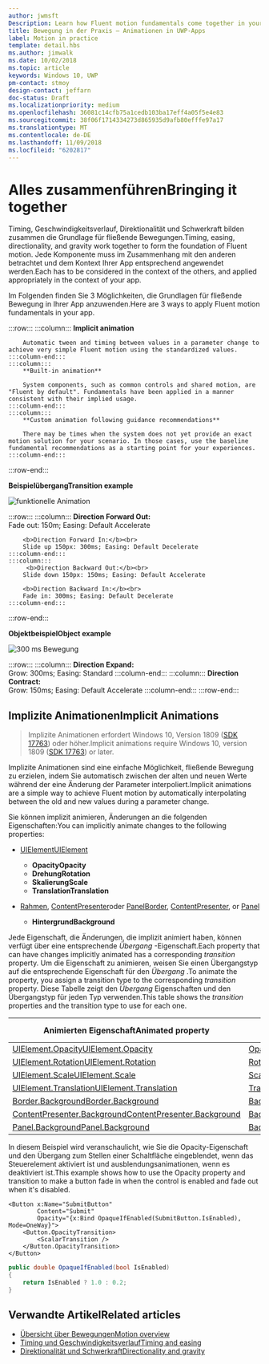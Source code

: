 ```yaml
---
author: jwmsft
Description: Learn how Fluent motion fundamentals come together in your app.
title: Bewegung in der Praxis – Animationen in UWP-Apps
label: Motion in practice
template: detail.hbs
ms.author: jimwalk
ms.date: 10/02/2018
ms.topic: article
keywords: Windows 10, UWP
pm-contact: stmoy
design-contact: jeffarn
doc-status: Draft
ms.localizationpriority: medium
ms.openlocfilehash: 36081c14cfb75a1cedb103ba17eff4a05f5e4e83
ms.sourcegitcommit: 38f06f1714334273d865935d9afb80efffe97a17
ms.translationtype: MT
ms.contentlocale: de-DE
ms.lasthandoff: 11/09/2018
ms.locfileid: "6202817"
---
```

# <a name="bringing-it-together"></a><span data-ttu-id="8683d-103">Alles zusammenführen</span><span class="sxs-lookup"><span data-stu-id="8683d-103">Bringing it together</span></span>

<span data-ttu-id="8683d-104">Timing, Geschwindigkeitsverlauf, Direktionalität und Schwerkraft bilden zusammen die Grundlage für fließende Bewegungen.</span><span class="sxs-lookup"><span data-stu-id="8683d-104">Timing, easing, directionality, and gravity work together to form the foundation of Fluent motion.</span></span> <span data-ttu-id="8683d-105">Jede Komponente muss im Zusammenhang mit den anderen betrachtet und dem Kontext Ihrer App entsprechend angewendet werden.</span><span class="sxs-lookup"><span data-stu-id="8683d-105">Each has to be considered in the context of the others, and applied appropriately in the context of your app.</span></span>

<span data-ttu-id="8683d-106">Im Folgenden finden Sie 3 Möglichkeiten, die Grundlagen für fließende Bewegung in Ihrer App anzuwenden.</span><span class="sxs-lookup"><span data-stu-id="8683d-106">Here are 3 ways to apply Fluent motion fundamentals in your app.</span></span>

:::row:::
    :::column:::
        **Implicit animation**

        Automatic tween and timing between values in a parameter change to achieve very simple Fluent motion using the standardized values.
    :::column-end:::
    :::column:::
        **Built-in animation**

        System components, such as common controls and shared motion, are "Fluent by default". Fundamentals have been applied in a manner consistent with their implied usage.
    :::column-end:::
    :::column:::
        **Custom animation following guidance recommendations**

        There may be times when the system does not yet provide an exact motion solution for your scenario. In those cases, use the baseline fundamental recommendations as a starting point for your experiences.
    :::column-end:::
:::row-end:::

**<span data-ttu-id="8683d-107">Beispielübergang</span><span class="sxs-lookup"><span data-stu-id="8683d-107">Transition example</span></span>**

![funktionelle Animation](images/pageRefresh.gif)

:::row:::
    :::column:::
        <b>Direction Forward Out:</b><br>
        Fade out: 150m; Easing: Default Accelerate

        <b>Direction Forward In:</b><br>
        Slide up 150px: 300ms; Easing: Default Decelerate
    :::column-end:::
    :::column:::
         <b>Direction Backward Out:</b><br>
        Slide down 150px: 150ms; Easing: Default Accelerate

        <b>Direction Backward In:</b><br>
        Fade in: 300ms; Easing: Default Decelerate
    :::column-end:::
:::row-end:::

**<span data-ttu-id="8683d-109">Objektbeispiel</span><span class="sxs-lookup"><span data-stu-id="8683d-109">Object example</span></span>**

 ![300 ms Bewegung](images/control.gif)

:::row:::
    :::column:::
        <b>Direction Expand:</b><br>
        Grow: 300ms; Easing: Standard
    :::column-end:::
    :::column:::
        <b>Direction Contract:</b><br>
        Grow: 150ms; Easing: Default Accelerate
    :::column-end:::
:::row-end:::

## <a name="implicit-animations"></a><span data-ttu-id="8683d-111">Implizite Animationen</span><span class="sxs-lookup"><span data-stu-id="8683d-111">Implicit Animations</span></span>

> <span data-ttu-id="8683d-112">Implizite Animationen erfordert Windows 10, Version 1809 ([SDK 17763](https://developer.microsoft.com/windows/downloads/windows-10-sdk)) oder höher.</span><span class="sxs-lookup"><span data-stu-id="8683d-112">Implicit animations require Windows 10, version 1809 ([SDK 17763](https://developer.microsoft.com/windows/downloads/windows-10-sdk)) or later.</span></span>


<span data-ttu-id="8683d-113">Implizite Animationen sind eine einfache Möglichkeit, fließende Bewegung zu erzielen, indem Sie automatisch zwischen der alten und neuen Werte während der eine Änderung der Parameter interpoliert.</span><span class="sxs-lookup"><span data-stu-id="8683d-113">Implicit animations are a simple way to achieve Fluent motion by automatically interpolating between the old and new values during a parameter change.</span></span>

<span data-ttu-id="8683d-114">Sie können implizit animieren, Änderungen an die folgenden Eigenschaften:</span><span class="sxs-lookup"><span data-stu-id="8683d-114">You can implicitly animate changes to the following properties:</span></span>

- [<span data-ttu-id="8683d-115">UIElement</span><span class="sxs-lookup"><span data-stu-id="8683d-115">UIElement</span></span>](/uwp/api/windows.ui.xaml.uielement)
  - **<span data-ttu-id="8683d-116">Opacity</span><span class="sxs-lookup"><span data-stu-id="8683d-116">Opacity</span></span>**
  - **<span data-ttu-id="8683d-117">Drehung</span><span class="sxs-lookup"><span data-stu-id="8683d-117">Rotation</span></span>**
  - **<span data-ttu-id="8683d-118">Skalierung</span><span class="sxs-lookup"><span data-stu-id="8683d-118">Scale</span></span>**
  - **<span data-ttu-id="8683d-119">Translation</span><span class="sxs-lookup"><span data-stu-id="8683d-119">Translation</span></span>**

- <span data-ttu-id="8683d-120">[Rahmen](/uwp/api/windows.ui.xaml.controls.border), [ContentPresenter](/uwp/api/windows.ui.xaml.controls.contentpresenter)oder [Panel](/uwp/api/windows.ui.xaml.controls.panel)</span><span class="sxs-lookup"><span data-stu-id="8683d-120">[Border](/uwp/api/windows.ui.xaml.controls.border), [ContentPresenter](/uwp/api/windows.ui.xaml.controls.contentpresenter), or [Panel](/uwp/api/windows.ui.xaml.controls.panel)</span></span>
  - **<span data-ttu-id="8683d-121">Hintergrund</span><span class="sxs-lookup"><span data-stu-id="8683d-121">Background</span></span>**

<span data-ttu-id="8683d-122">Jede Eigenschaft, die Änderungen, die implizit animiert haben, können verfügt über eine entsprechende _Übergang_ -Eigenschaft.</span><span class="sxs-lookup"><span data-stu-id="8683d-122">Each property that can have changes implicitly animated has a corresponding _transition_ property.</span></span> <span data-ttu-id="8683d-123">Um die Eigenschaft zu animieren, weisen Sie einen Übergangstyp auf die entsprechende Eigenschaft für den _Übergang_ .</span><span class="sxs-lookup"><span data-stu-id="8683d-123">To animate the property, you assign a transition type to the corresponding _transition_ property.</span></span> <span data-ttu-id="8683d-124">Diese Tabelle zeigt den _Übergang_ Eigenschaften und den Übergangstyp für jeden Typ verwenden.</span><span class="sxs-lookup"><span data-stu-id="8683d-124">This table shows the _transition_ properties and the transition type to use for each one.</span></span>

| <span data-ttu-id="8683d-125">Animierten Eigenschaft</span><span class="sxs-lookup"><span data-stu-id="8683d-125">Animated property</span></span> | <span data-ttu-id="8683d-126">Übergang-Eigenschaft</span><span class="sxs-lookup"><span data-stu-id="8683d-126">Transition property</span></span> | <span data-ttu-id="8683d-127">Implizite Übergangstyp</span><span class="sxs-lookup"><span data-stu-id="8683d-127">Implicit transition type</span></span> |
| -- | -- | -- |
| [<span data-ttu-id="8683d-128">UIElement.Opacity</span><span class="sxs-lookup"><span data-stu-id="8683d-128">UIElement.Opacity</span></span>](/uwp/api/windows.ui.xaml.uielement.opacity) | [<span data-ttu-id="8683d-129">OpacityTransition</span><span class="sxs-lookup"><span data-stu-id="8683d-129">OpacityTransition</span></span>](/uwp/api/windows.ui.xaml.uielement.opacitytransition) | [<span data-ttu-id="8683d-130">ScalarTransition</span><span class="sxs-lookup"><span data-stu-id="8683d-130">ScalarTransition</span></span>](/uwp/api/windows.ui.xaml.scalartransition) |
| [<span data-ttu-id="8683d-131">UIElement.Rotation</span><span class="sxs-lookup"><span data-stu-id="8683d-131">UIElement.Rotation</span></span>](/uwp/api/windows.ui.xaml.uielement.rotation) | [<span data-ttu-id="8683d-132">RotationTransition</span><span class="sxs-lookup"><span data-stu-id="8683d-132">RotationTransition</span></span>](/uwp/api/windows.ui.xaml.uielement.rotationtransition) | [<span data-ttu-id="8683d-133">ScalarTransition</span><span class="sxs-lookup"><span data-stu-id="8683d-133">ScalarTransition</span></span>](/uwp/api/windows.ui.xaml.scalartransition) |
| [<span data-ttu-id="8683d-134">UIElement.Scale</span><span class="sxs-lookup"><span data-stu-id="8683d-134">UIElement.Scale</span></span>](/uwp/api/windows.ui.xaml.uielement.scale) | [<span data-ttu-id="8683d-135">ScaleTransition</span><span class="sxs-lookup"><span data-stu-id="8683d-135">ScaleTransition</span></span>](/uwp/api/windows.ui.xaml.uielement.scaletransition) | [<span data-ttu-id="8683d-136">Vector3Transition</span><span class="sxs-lookup"><span data-stu-id="8683d-136">Vector3Transition</span></span>](/uwp/api/windows.ui.xaml.uielement.vector3transition) |
| [<span data-ttu-id="8683d-137">UIElement.Translation</span><span class="sxs-lookup"><span data-stu-id="8683d-137">UIElement.Translation</span></span>](/uwp/api/windows.ui.xaml.uielement.scale) | [<span data-ttu-id="8683d-138">TranslationTransition</span><span class="sxs-lookup"><span data-stu-id="8683d-138">TranslationTransition</span></span>](/uwp/api/windows.ui.xaml.uielement.translationtransition) | [<span data-ttu-id="8683d-139">Vector3Transition</span><span class="sxs-lookup"><span data-stu-id="8683d-139">Vector3Transition</span></span>](/uwp/api/windows.ui.xaml.uielement.vector3transition) |
| [<span data-ttu-id="8683d-140">Border.Background</span><span class="sxs-lookup"><span data-stu-id="8683d-140">Border.Background</span></span>](/uwp/api/windows.ui.xaml.controls.border.background) | [<span data-ttu-id="8683d-141">BackgroundTransition</span><span class="sxs-lookup"><span data-stu-id="8683d-141">BackgroundTransition</span></span>](/uwp/api/windows.ui.xaml.controls.border.backgroundtransition) | [<span data-ttu-id="8683d-142">BrushTransition</span><span class="sxs-lookup"><span data-stu-id="8683d-142">BrushTransition</span></span>](//uwp/api/windows.ui.xaml.uielement.brushtransition) |
| [<span data-ttu-id="8683d-143">ContentPresenter.Background</span><span class="sxs-lookup"><span data-stu-id="8683d-143">ContentPresenter.Background</span></span>](/uwp/api/windows.ui.xaml.controls.contentpresenter.background) | [<span data-ttu-id="8683d-144">BackgroundTransition</span><span class="sxs-lookup"><span data-stu-id="8683d-144">BackgroundTransition</span></span>](/uwp/api/windows.ui.xaml.controls.contentpresenter.backgroundtransition) | [<span data-ttu-id="8683d-145">BrushTransition</span><span class="sxs-lookup"><span data-stu-id="8683d-145">BrushTransition</span></span>](//uwp/api/windows.ui.xaml.uielement.brushtransition) |
| [<span data-ttu-id="8683d-146">Panel.Background</span><span class="sxs-lookup"><span data-stu-id="8683d-146">Panel.Background</span></span>](/uwp/api/windows.ui.xaml.controls.panel.background) | [<span data-ttu-id="8683d-147">BackgroundTransition</span><span class="sxs-lookup"><span data-stu-id="8683d-147">BackgroundTransition</span></span>](/uwp/api/windows.ui.xaml.controls.panel.backgroundtransition)  | [<span data-ttu-id="8683d-148">BrushTransition</span><span class="sxs-lookup"><span data-stu-id="8683d-148">BrushTransition</span></span>](//uwp/api/windows.ui.xaml.uielement.brushtransition) |

<span data-ttu-id="8683d-149">In diesem Beispiel wird veranschaulicht, wie Sie die Opacity-Eigenschaft und den Übergang zum Stellen einer Schaltfläche eingeblendet, wenn das Steuerelement aktiviert ist und ausblendungsanimationen, wenn es deaktiviert ist.</span><span class="sxs-lookup"><span data-stu-id="8683d-149">This example shows how to use the Opacity property and transition to make a button fade in when the control is enabled and fade out when it's disabled.</span></span>

```xaml
<Button x:Name="SubmitButton"
        Content="Submit"
        Opacity="{x:Bind OpaqueIfEnabled(SubmitButton.IsEnabled), Mode=OneWay}">
    <Button.OpacityTransition>
        <ScalarTransition />
    </Button.OpacityTransition>
</Button>
```

```csharp
public double OpaqueIfEnabled(bool IsEnabled)
{
    return IsEnabled ? 1.0 : 0.2;
}
```

## <a name="related-articles"></a><span data-ttu-id="8683d-150">Verwandte Artikel</span><span class="sxs-lookup"><span data-stu-id="8683d-150">Related articles</span></span>

- [<span data-ttu-id="8683d-151">Übersicht über Bewegungen</span><span class="sxs-lookup"><span data-stu-id="8683d-151">Motion overview</span></span>](index.md)
- [<span data-ttu-id="8683d-152">Timing und Geschwindigkeitsverlauf</span><span class="sxs-lookup"><span data-stu-id="8683d-152">Timing and easing</span></span>](timing-and-easing.md)
- [<span data-ttu-id="8683d-153">Direktionalität und Schwerkraft</span><span class="sxs-lookup"><span data-stu-id="8683d-153">Directionality and gravity</span></span>](directionality-and-gravity.md)
